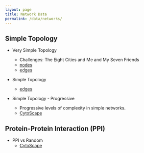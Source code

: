 ```yaml
---
layout: page
title: Network Data
permalink: /data/networks/
---
```


## Simple Topology

* Very Simple Topology
  * Challenges: The Eight Cities and Me and My Seven Friends
  * [nodes](/data/simple-networks/topology-very-simple-nodes.csv)
  * [edges](/data/simple-networks/topology-very-simple-edges.csv)

* Simple Topology
  * [edges](/data/simple-networks/topology-simple.csv)

* Simple Topology - Progressive
  * Progressive levels of complexity in simple networks.
  * [CytoScape](/data/simple-networks/topology-levels-complexity.cys)

## Protein-Protein Interaction (PPI)

* PPI vs Random
  * [CytoScape](/data/ppi/ppi-vs-random.cys)